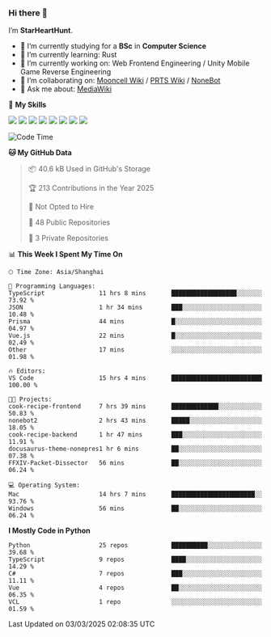 ### Hi there 👋

I’m **StarHeartHunt**.

- 🏫 I’m currently studying for a **BSc** in **Computer Science**
- 🌱 I’m currently learning: Rust
- 🔭 I’m currently working on: Web Frontend Engineering / Unity Mobile Game Reverse Engineering
- 👯 I’m collaborating on: [Mooncell Wiki](https://fgo.wiki/) / [PRTS Wiki](http://prts.wiki/) / [NoneBot](https://github.com/nonebot)
- 💬 Ask me about: [MediaWiki](https://www.mediawiki.org)

🌟 **My Skills**

![](https://img.shields.io/badge/-Python-3e74a2?style=flat-square&logo=Python&logoColor=fff)
![](https://img.shields.io/badge/-Node.js-339933?style=flat-square&logo=node.js&logoColor=fff)
![](https://img.shields.io/badge/-Vue-4fc08d?style=flat-square&logo=vue.js&logoColor=fff)
![](https://img.shields.io/badge/-React-2d98ce?style=flat-square&logo=React&logoColor=fff)
![](https://img.shields.io/badge/-TypeScript-3178C6?style=flat-square&logo=TypeScript&logoColor=fff)
![](https://img.shields.io/badge/-Docker-2496ED?style=flat-square&logo=Docker&logoColor=fff)
![](https://img.shields.io/badge/-Linux-000000?style=flat-square&logo=Linux&logoColor=fff)
![](https://img.shields.io/badge/-Dotnet-512bd4?style=flat-square&logo=.net&logoColor=fff)

<!--START_SECTION:waka-->
![Code Time](http://img.shields.io/badge/Code%20Time-1%2C492%20hrs%2053%20mins-blue)

**🐱 My GitHub Data** 

> 📦 40.6 kB Used in GitHub's Storage 
 > 
> 🏆 213 Contributions in the Year 2025
 > 
> 🚫 Not Opted to Hire
 > 
> 📜 48 Public Repositories 
 > 
> 🔑 3 Private Repositories 
 > 
📊 **This Week I Spent My Time On** 

```text
🕑︎ Time Zone: Asia/Shanghai

💬 Programming Languages: 
TypeScript               11 hrs 8 mins       ██████████████████░░░░░░░   73.92 % 
JSON                     1 hr 34 mins        ███░░░░░░░░░░░░░░░░░░░░░░   10.48 % 
Prisma                   44 mins             █░░░░░░░░░░░░░░░░░░░░░░░░   04.97 % 
Vue.js                   22 mins             █░░░░░░░░░░░░░░░░░░░░░░░░   02.49 % 
Other                    17 mins             ░░░░░░░░░░░░░░░░░░░░░░░░░   01.98 % 

🔥 Editors: 
VS Code                  15 hrs 4 mins       █████████████████████████   100.00 % 

🐱‍💻 Projects: 
cook-recipe-frontend     7 hrs 39 mins       █████████████░░░░░░░░░░░░   50.83 % 
nonebot2                 2 hrs 43 mins       █████░░░░░░░░░░░░░░░░░░░░   18.05 % 
cook-recipe-backend      1 hr 47 mins        ███░░░░░░░░░░░░░░░░░░░░░░   11.91 % 
docusaurus-theme-nonepres1 hr 6 mins         ██░░░░░░░░░░░░░░░░░░░░░░░   07.38 % 
FFXIV-Packet-Dissector   56 mins             ██░░░░░░░░░░░░░░░░░░░░░░░   06.24 % 

💻 Operating System: 
Mac                      14 hrs 7 mins       ███████████████████████░░   93.76 % 
Windows                  56 mins             ██░░░░░░░░░░░░░░░░░░░░░░░   06.24 % 
```

**I Mostly Code in Python** 

```text
Python                   25 repos            ██████████░░░░░░░░░░░░░░░   39.68 % 
TypeScript               9 repos             ████░░░░░░░░░░░░░░░░░░░░░   14.29 % 
C#                       7 repos             ███░░░░░░░░░░░░░░░░░░░░░░   11.11 % 
Vue                      4 repos             ██░░░░░░░░░░░░░░░░░░░░░░░   06.35 % 
VCL                      1 repo              ░░░░░░░░░░░░░░░░░░░░░░░░░   01.59 % 
```




 Last Updated on 03/03/2025 02:08:35 UTC
<!--END_SECTION:waka-->
